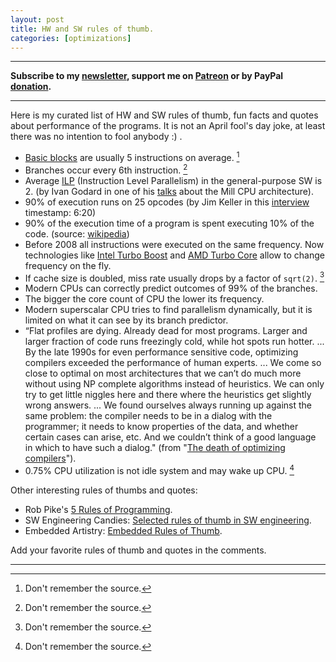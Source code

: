 ```yaml
---
layout: post
title: HW and SW rules of thumb.
categories: [optimizations]
---
```


------
**Subscribe to my [newsletter](https://products.easyperf.net/newsletter), support me on [Patreon](https://www.patreon.com/dendibakh) or by PayPal [donation](https://www.paypal.com/cgi-bin/webscr?cmd=_donations&business=TBM3NW8TKTT34&currency_code=USD&source=url).**

------

Here is my curated list of HW and SW rules of thumb, fun facts and quotes about performance of the programs. It is not an April fool's day joke, at least there was no intention to fool anybody :) .

- [Basic blocks](https://en.wikipedia.org/wiki/Basic_block) are usually 5 instructions on average. [^1]
- Branches occur every 6th instruction. [^1]
- Average [ILP](https://en.wikipedia.org/wiki/Instruction-level_parallelism) (Instruction Level Parallelism) in the general-purpose SW is 2. (by Ivan Godard in one of his [talks](https://www.youtube.com/channel/UCKdGg6hZoUYnjyRUb08Kjbg) about the Mill CPU architecture).
- 90% of execution runs on 25 opcodes (by Jim Keller in this [interview](https://www.youtube.com/watch?v=Nb2tebYAaOA) timestamp: 6:20)
- 90% of the execution time of a program is spent executing 10% of the code. (source: [wikipedia](https://en.wikipedia.org/wiki/Program_optimization#Bottlenecks))
- Before 2008 all instructions were executed on the same frequency. Now technologies like [Intel Turbo Boost](https://en.wikipedia.org/wiki/Intel_Turbo_Boost) and [AMD Turbo Core](https://en.wikipedia.org/wiki/AMD_Turbo_Core) allow to change frequency on the fly.
- If cache size is doubled, miss rate usually drops by a factor of `sqrt(2)`. [^1]
- Modern CPUs can correctly predict outcomes of 99% of the branches.
- The bigger the core count of CPU the lower its frequency.
- Modern superscalar CPU tries to find parallelism dynamically, but it is limited on what it can see by its branch predictor.
- “Flat profiles are dying. Already dead for most programs. Larger and larger fraction of code runs freezingly cold, while hot spots run hotter. ... By the late 1990s for even performance sensitive code, optimizing compilers exceeded the performance of human experts. ... We come so close to optimal on most architectures that we can’t do much more without using NP complete algorithms instead of heuristics. We can only try to get little niggles here and there where the heuristics get slightly wrong answers. ... We found ourselves always running up against the same problem: the compiler needs to be in a dialog with the programmer; it needs to know properties of the data, and whether certain cases can arise, etc. And we couldn’t think of a good language in which to have such a dialog." (from "[The death of optimizing compilers](http://cr.yp.to/talks/2015.04.16/slides-djb-20150416-a4.pdf)").
- 0.75% CPU utilization is not idle system and may wake up CPU. [^1]

Other interesting rules of thumbs and quotes:
- Rob Pike's [5 Rules of Programming](https://users.ece.utexas.edu/~adnan/pike.html).
- SW Engineering Candies: [Selected rules of thumb in SW engineering](https://www.sw-engineering-candies.com/blog-1/rules-of-thumb-in-software-engineering).
- Embedded Artistry: [Embedded Rules of Thumb](https://embeddedartistry.com/blog/2018/04/26/embedded-rules-of-thumb/).

Add your favorite rules of thumb and quotes in the comments.

------

[^1]: Don't remember the source.
